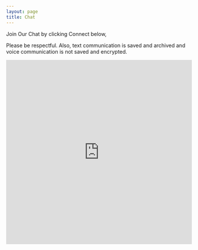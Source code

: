 ```yaml
---
layout: page
title: Chat
---
```


Join Our Chat by clicking Connect below,

Please be respectful. Also, text communication is saved and archived and voice communication is not saved and encrypted.

<iframe src="https://discordapp.com/widget?id=164449908814774273&theme=dark" width="100%" height="500" allowtransparency="true" frameborder="0"></iframe>
